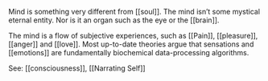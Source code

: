 Mind is something very different from [[soul]]. The mind isn’t some mystical eternal entity. Nor is it an organ such as the eye or the [[brain]]. 

The mind is a flow of subjective experiences, such as [[Pain]], [[pleasure]], [[anger]] and [[love]]. Most up-to-date theories argue that sensations and [[emotions]] are fundamentally biochemical data-processing algorithms.

See: [[consciousness]], [[Narrating Self]]